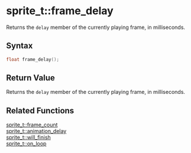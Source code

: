 # sprite_t::frame_delay

Returns the `delay` member of the currently playing frame, in milliseconds.

## Syntax

```cpp
float frame_delay();
```

## Return Value

Returns the `delay` member of the currently playing frame, in milliseconds.

## Related Functions

[sprite_t::frame_count](https://github.com/RandyGaul/cute_framework/blob/master/doc/graphics/sprite/frame_count.md)  
[sprite_t::animation_delay](https://github.com/RandyGaul/cute_framework/blob/master/doc/graphics/sprite/animation_delay.md)  
[sprite_t::will_finish](https://github.com/RandyGaul/cute_framework/blob/master/doc/graphics/sprite/will_finish.md)  
[sprite_t::on_loop](https://github.com/RandyGaul/cute_framework/blob/master/doc/graphics/sprite/on_loop.md)  

